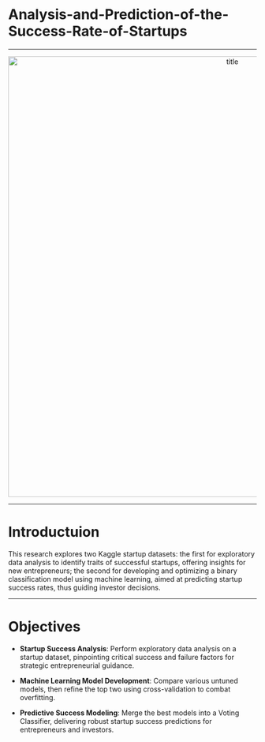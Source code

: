 # Analysis-and-Prediction-of-the-Success-Rate-of-Startups

---

<p align="center">
<img width="893" alt="title" src="https://github.com/MarsSeo/Analysis-and-Prediction-of-the-Success-Rate-of-Startups/assets/103374757/8705751e-7af9-4911-8526-6ad743d6027e">
</p>

---

<h1>Introductuion</h1>
This research explores two Kaggle startup datasets: the first for exploratory data analysis to identify traits of successful startups, offering insights for new entrepreneurs; the second for developing and optimizing a binary classification model using machine learning, aimed at predicting startup success rates, thus guiding investor decisions.

<p align="center>
<img width="893" alt="Research_Item" src="https://github.com/MarsSeo/Analysis-and-Prediction-of-the-Success-Rate-of-Startups/assets/103374757/1b790f1f-f95e-4f96-8289-d1261a7c0cd0">
</p>

---

<h1>Objectives</h1>

* <b>Startup Success Analysis</b>: Perform exploratory data analysis on a startup dataset, pinpointing critical success and failure factors for strategic entrepreneurial guidance.

* <b>Machine Learning Model Development</b>: Compare various untuned models, then refine the top two using cross-validation to combat overfitting.

* <b>Predictive Success Modeling</b>: Merge the best models into a Voting Classifier, delivering robust startup success predictions for entrepreneurs and investors.



